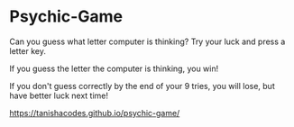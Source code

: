 # Psychic-Game

Can you guess what letter computer is thinking? Try your luck and press a letter key. 

If you guess the letter the computer is thinking, you win!

If you don't guess correctly by the end of your 9 tries, you will lose, but have better luck next time!

https://tanishacodes.github.io/psychic-game/


